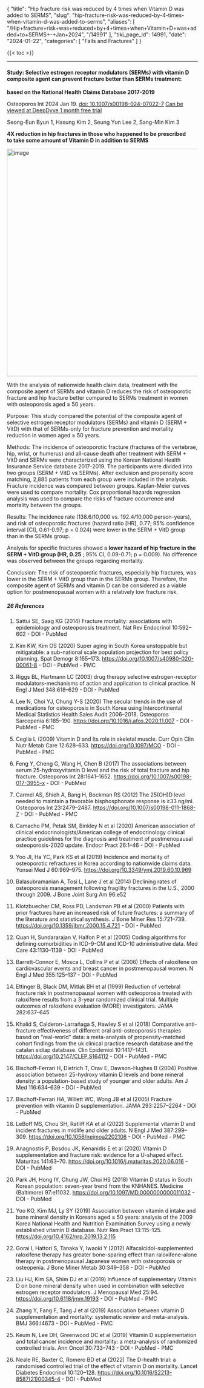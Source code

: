 {
  "title": "Hip fracture risk was reduced by 4 times when Vitamin D was added to SERMS",
  "slug": "hip-fracture-risk-was-reduced-by-4-times-when-vitamin-d-was-added-to-serms",
  "aliases": [
    "/Hip+fracture+risk+was+reduced+by+4+times+when+Vitamin+D+was+added+to+SERMS+-+Jan+2024",
    "/14991"
  ],
  "tiki_page_id": 14991,
  "date": "2024-01-22",
  "categories": [
    "Falls and Fractures"
  ]
}

{{< toc >}}

---

#### Study: Selective estrogen receptor modulators (SERMs) with vitamin D composite agent can prevent fracture better than SERMs treatment:

 **based on the National Health Claims Database 2017-2019** 

Osteoporos Int  2024 Jan 19. [doi: 10.1007/s00198-024-07022-7](https://doi.org/10.1007/s00198-024-07022-7) [Can be viewed at DeepDyve 1 month free trial](https://www.deepdyve.com/lp/springer-journals/selective-estrogen-receptor-modulators-serms-with-vitamin-d-composite-FCTILqFMaH?key=springer%20)

Seong-Eun Byun 1, Hasung Kim 2, Seung Yun Lee 2, Sang-Min Kim 3

 **4X reduction in hip fractures in those who happened to be prescribed   
to take some  amount of Vitamin D in addition to SERMS** 

<img src="https://d1bk1kqxc0sym.cloudfront.net/attachments/png/hip-d.png" alt="image" width="600">

With the analysis of nationwide health claim data, treatment with the composite agent of SERMs and vitamin D reduces the risk of osteoporotic fracture and hip fracture better compared to SERMs treatment in women with osteoporosis aged ≥ 50 years.

Purpose: This study compared the potential of the composite agent of selective estrogen receptor modulators (SERMs) and vitamin D (SERM + VitD) with that of SERMs-only for fracture prevention and mortality reduction in women aged ≥ 50 years.

Methods: The incidence of osteoporotic fracture (fractures of the vertebrae, hip, wrist, or humerus) and all-cause death after treatment with SERM + VitD and SERMs were characterized using the Korean National Health Insurance Service database 2017-2019. The participants were divided into two groups (SERM + VitD vs SERMs). After exclusion and propensity score matching, 2,885 patients from each group were included in the analysis. Fracture incidence was compared between groups. Kaplan-Meier curves were used to compare mortality. Cox proportional hazards regression analysis was used to compare the risks of fracture occurrence and mortality between the groups.

Results: The incidence rate (138.6/10,000 vs. 192.4/10,000 person-years), and risk of osteoporotic fractures (hazard ratio <span>[HR]</span>, 0.77; 95% confidence interval <span>[CI]</span>, 0.61-0.97; p = 0.024) were lower in the SERM + VitD group than in the SERMs group. 

Analysis for specific fractures showed a  **lower hazard of hip fracture in the SERM + VitD group (HR, 0.25** ; 95% CI, 0.09-0.71; p = 0.009). No difference was observed between the groups regarding mortality.

Conclusion: The risk of osteoporotic fractures, especially hip fractures, was lower in the SERM + VitD group than in the SERMs group. Therefore, the composite agent of SERMs and vitamin D can be considered as a viable option for postmenopausal women with a relatively low fracture risk.

##### 26 References

1. Sattui SE, Saag KG (2014) Fracture mortality: associations with epidemiology and osteoporosis treatment. Nat Rev Endocrinol 10:592–602 - DOI - PubMed

1. Kim KW, Kim OS (2020) Super aging in South Korea unstoppable but mitigatable: a sub-national scale population projection for best policy planning. Spat Demogr 8:155–173. https://doi.org/10.1007/s40980-020-00061-8 - DOI - PubMed - PMC

1. Riggs BL, Hartmann LC (2003) drug therapy selective estrogen-receptor modulators-mechanisms of action and application to clinical practice. N Engl J Med 348:618–629 - DOI - PubMed

1. Lee N, Choi YJ, Chung Y-S (2020) The secular trends in the use of medications for osteoporosis in South Korea using Intercontinental Medical Statistics Health Sales Audit 2006–2018. Osteoporos Sarcopenia 6:185–190. https://doi.org/10.1016/j.afos.2020.11.007 - DOI - PubMed - PMC

1. Ceglia L (2009) Vitamin D and Its role in skeletal muscle. Curr Opin Clin Nutr Metab Care 12:628–633. https://doi.org/10.1097/MCO - DOI - PubMed - PMC

1. Feng Y, Cheng G, Wang H, Chen B (2017) The associations between serum 25-hydroxyvitamin D level and the risk of total fracture and hip fracture. Osteoporos Int 28:1641–1652. https://doi.org/10.1007/s00198-017-3955-x - DOI - PubMed

1. Carmel AS, Shieh A, Bang H, Bockman RS (2012) The 25(OH)D level needed to maintain a favorable bisphosphonate response is ≥33 ng/ml. Osteoporos Int 23:2479–2487. https://doi.org/10.1007/s00198-011-1868-7 - DOI - PubMed - PMC

1. Camacho PM, Petak SM, Binkley N et al (2020) American association of clinical endocrinologists/American college of endocrinology clinical practice guidelines for the diagnosis and treatment of postmenopausal osteoporosis-2020 update. Endocr Pract 26:1–46 - DOI - PubMed

1. Yoo JI, Ha YC, Park KS et al (2019) Incidence and mortality of osteoporotic refractures in Korea according to nationwide claims data. Yonsei Med J 60:969–975. https://doi.org/10.3349/ymj.2019.60.10.969

1. Balasubramanian A, Tosi L, Lane J et al (2014) Declining rates of osteoporosis management following fragility fractures in the U.S., 2000 through 2009. J Bone Joint Surg Am 96:e52

1. Klotzbuecher CM, Ross PD, Landsman PB et al (2000) Patients with prior fractures have an increased risk of future fractures: a summary of the literature and statistical synthesis. J Bone Miner Res 15:721–739. https://doi.org/10.1359/jbmr.2000.15.4.721 - DOI - PubMed

1. Quan H, Sundararajan V, Halfon P et al (2005) Coding algorithms for defining comorbidities in ICD-9-CM and ICD-10 administrative data. Med Care 43:1130–1139 - DOI - PubMed

1. Barrett-Connor E, Mosca L, Collins P et al (2006) Effects of raloxifene on cardiovascular events and breast cancer in postmenopausal women. N Engl J Med 355:125–137 - DOI - PubMed

1. Ettinger B, Black DM, Mitlak BH et al (1999) Reduction of vertebral fracture risk in postmenopausal women with osteoporosis treated with raloxifene results from a 3-year randomized clinical trial. Multiple outcomes of raloxifene evaluation (MORE) investigators. JAMA 282:637–645

1. Khalid S, Calderon-Larrañaga S, Hawley S et al (2018) Comparative anti-fracture effectiveness of different oral anti-osteoporosis therapies based on “real-world” data: a meta-analysis of propensity-matched cohort findings from the uk clinical practice research database and the catalan sidiap database. Clin Epidemiol 10:1417–1431. https://doi.org/10.2147/CLEP.S164112 - DOI - PubMed - PMC

1. Bischoff-Ferrari H, Dietrich T, Orav E, Dawson-Hughes B (2004) Positive association between 25-hydroxy vitamin D levels and bone mineral density: a population-based study of younger and older adults. Am J Med 116:634–639 - DOI - PubMed

1. Bischoff-Ferrari HA, Willett WC, Wong JB et al (2005) Fracture prevention with vitamin D supplementation. JAMA 293:2257–2264 - DOI - PubMed

1. LeBoff MS, Chou SH, Ratliff KA et al (2022) Supplemental vitamin D and incident fractures in midlife and older adults. N Engl J Med 387:299–309. https://doi.org/10.1056/nejmoa2202106 - DOI - PubMed - PMC

1. Anagnostis P, Bosdou JK, Kenanidis E et al (2020) Vitamin D supplementation and fracture risk: evidence for a U-shaped effect. Maturitas 141:63–70. https://doi.org/10.1016/j.maturitas.2020.06.016 - DOI - PubMed

1. Park JH, Hong IY, Chung JW, Choi HS (2018) Vitamin D status in South Korean population: seven-year trend from the KNHANES. Medicine (Baltimore) 97:e11032. https://doi.org/10.1097/MD.0000000000011032 - DOI - PubMed

1. Yoo KO, Kim MJ, Ly SY (2019) Association between vitamin d intake and bone mineral density in Koreans aged ≥ 50 years: analysis of the 2009 Korea National Health and Nutrition Examination Survey using a newly established vitamin D database. Nutr Res Pract 13:115–125. https://doi.org/10.4162/nrp.2019.13.2.115

1. Gorai I, Hattori S, Tanaka Y, Iwaoki Y (2012) Alfacalcidol-supplemented raloxifene therapy has greater bone-sparing effect than raloxifene-alone therapy in postmenopausal Japanese women with osteoporosis or osteopenia. J Bone Miner Metab 30:349–358 - DOI - PubMed

1. Liu HJ, Kim SA, Shim DJ et al (2019) Influence of supplementary Vitamin D on bone mineral density when used in combination with selective estrogen receptor modulators. J Menopausal Med 25:94. https://doi.org/10.6118/jmm.19193 - DOI - PubMed - PMC

1. Zhang Y, Fang F, Tang J et al (2019) Association between vitamin D supplementation and mortality: systematic review and meta-analysis. BMJ 366:l4673 - DOI - PubMed - PMC

1. Keum N, Lee DH, Greenwood DC et al (2019) Vitamin D supplementation and total cancer incidence and mortality: a meta-analysis of randomized controlled trials. Ann Oncol 30:733–743 - DOI - PubMed - PMC

1. Neale RE, Baxter C, Romero BD et al (2022) The D-health trial: a randomised controlled trial of the effect of vitamin D on mortality. Lancet Diabetes Endocrinol 10:120–128. https://doi.org/10.1016/S2213-8587(21)00345-4 - DOI - PubMed
